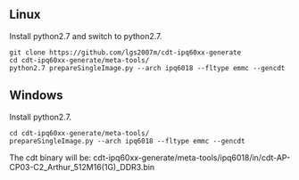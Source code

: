 ## Linux
Install python2.7 and switch to python2.7.
```
git clone https://github.com/lgs2007m/cdt-ipq60xx-generate
cd cdt-ipq60xx-generate/meta-tools/
python2.7 prepareSingleImage.py --arch ipq6018 --fltype emmc --gencdt
```

## Windows
Install python2.7.
```
cd cdt-ipq60xx-generate/meta-tools/
prepareSingleImage.py --arch ipq6018 --fltype emmc --gencdt
```

The cdt binary will be: cdt-ipq60xx-generate/meta-tools/ipq6018/in/cdt-AP-CP03-C2_Arthur_512M16(1G)_DDR3.bin
